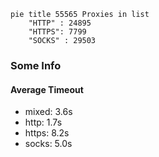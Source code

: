 
```mermaid
pie title 55565 Proxies in list
    "HTTP" : 24895
    "HTTPS": 7799
    "SOCKS" : 29503
```

### Some Info
#### Average Timeout

- mixed: 3.6s
- http: 1.7s
- https: 8.2s
- socks: 5.0s